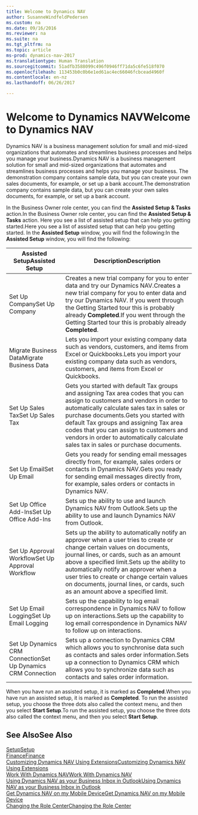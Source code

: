 ```yaml
---
title: Welcome to Dynamics NAV
author: SusanneWindfeldPedersen
ms.custom: na
ms.date: 09/16/2016
ms.reviewer: na
ms.suite: na
ms.tgt_pltfrm: na
ms.topic: article
ms-prod: dynamics-nav-2017
ms.translationtype: Human Translation
ms.sourcegitcommit: 51adfb3588099c496f0946ff71da5c6fe518f070
ms.openlocfilehash: 113453b0c0b6e1ed61ac4ec66046fcbcead4960f
ms.contentlocale: en-nz
ms.lasthandoff: 06/26/2017

---
```


# <a name="welcome-to-dynamics-nav"></a><span data-ttu-id="ff85c-102">Welcome to Dynamics NAV</span><span class="sxs-lookup"><span data-stu-id="ff85c-102">Welcome to Dynamics NAV</span></span>

<span data-ttu-id="ff85c-103">Dynamics NAV is a business management solution for small and mid-sized organizations that automates and streamlines business processes and helps you manage your business.</span><span class="sxs-lookup"><span data-stu-id="ff85c-103">Dynamics NAV is a business management solution for small and mid-sized organizations that automates and streamlines business processes and helps you manage your business.</span></span> <span data-ttu-id="ff85c-104">The demonstration company contains sample data, but you can create your own sales documents, for example, or set up a bank account.</span><span class="sxs-lookup"><span data-stu-id="ff85c-104">The demonstration company contains sample data, but you can create your own sales documents, for example, or set up a bank account.</span></span>  

<span data-ttu-id="ff85c-105">In the Business Owner role center, you can find the **Assisted Setup & Tasks** action.</span><span class="sxs-lookup"><span data-stu-id="ff85c-105">In the Business Owner role center, you can find the **Assisted Setup & Tasks** action.</span></span> <span data-ttu-id="ff85c-106">Here you see a list of assisted setup that can help you getting started.</span><span class="sxs-lookup"><span data-stu-id="ff85c-106">Here you see a list of assisted setup that can help you getting started.</span></span> <span data-ttu-id="ff85c-107">In the **Assisted Setup** window, you will find the following:</span><span class="sxs-lookup"><span data-stu-id="ff85c-107">In the **Assisted Setup** window, you will find the following:</span></span>

|<span data-ttu-id="ff85c-108">Assisted Setup</span><span class="sxs-lookup"><span data-stu-id="ff85c-108">Assisted Setup</span></span>           |<span data-ttu-id="ff85c-109">Description</span><span class="sxs-lookup"><span data-stu-id="ff85c-109">Description</span></span>                                                                                      |
|-------------------------|-------------------------------------------------------------------------------------------------|
|<span data-ttu-id="ff85c-110">Set Up Company</span><span class="sxs-lookup"><span data-stu-id="ff85c-110">Set Up Company</span></span>           |<span data-ttu-id="ff85c-111">Creates a new trial company for you to enter data and try our Dynamics NAV.</span><span class="sxs-lookup"><span data-stu-id="ff85c-111">Creates a new trial company for you to enter data and try our Dynamics NAV.</span></span> <span data-ttu-id="ff85c-112">If you went through the Getting Started tour this is probably already **Completed**.</span><span class="sxs-lookup"><span data-stu-id="ff85c-112">If you went through the Getting Started tour this is probably already **Completed**.</span></span> |
|<span data-ttu-id="ff85c-113">Migrate Business Data</span><span class="sxs-lookup"><span data-stu-id="ff85c-113">Migrate Business Data</span></span>    |<span data-ttu-id="ff85c-114">Lets you import your existing company data such as vendors, customers, and items from Excel or Quickbooks.</span><span class="sxs-lookup"><span data-stu-id="ff85c-114">Lets you import your existing company data such as vendors, customers, and items from Excel or Quickbooks.</span></span>|
|<span data-ttu-id="ff85c-115">Set Up Sales Tax</span><span class="sxs-lookup"><span data-stu-id="ff85c-115">Set Up Sales Tax</span></span>         |<span data-ttu-id="ff85c-116">Gets you started with default Tax groups and assigning Tax area codes that you can assign to customers and vendors in order to automatically calculate sales tax in sales or purchase documents.</span><span class="sxs-lookup"><span data-stu-id="ff85c-116">Gets you started with default Tax groups and assigning Tax area codes that you can assign to customers and vendors in order to automatically calculate sales tax in sales or purchase documents.</span></span>|
|<span data-ttu-id="ff85c-117">Set Up Email</span><span class="sxs-lookup"><span data-stu-id="ff85c-117">Set Up Email</span></span>             |<span data-ttu-id="ff85c-118">Gets you ready for sending email messages directly from, for example, sales orders or contacts in Dynamics NAV.</span><span class="sxs-lookup"><span data-stu-id="ff85c-118">Gets you ready for sending email messages directly from, for example, sales orders or contacts in Dynamics NAV.</span></span>|
|<span data-ttu-id="ff85c-119">Set Up Office Add-Ins</span><span class="sxs-lookup"><span data-stu-id="ff85c-119">Set Up Office Add-Ins</span></span>    |<span data-ttu-id="ff85c-120">Sets up the ability to use and launch Dynamics NAV from Outlook.</span><span class="sxs-lookup"><span data-stu-id="ff85c-120">Sets up the ability to use and launch Dynamics NAV from Outlook.</span></span>|
|<span data-ttu-id="ff85c-121">Set Up Approval Workflow</span><span class="sxs-lookup"><span data-stu-id="ff85c-121">Set Up Approval Workflow</span></span>|<span data-ttu-id="ff85c-122">Sets up the ability to automatically notify an approver when a user tries to create or change certain values on documents, journal lines, or cards, such as an amount above a specified limit.</span><span class="sxs-lookup"><span data-stu-id="ff85c-122">Sets up the ability to automatically notify an approver when a user tries to create or change certain values on documents, journal lines, or cards, such as an amount above a specified limit.</span></span>|
|<span data-ttu-id="ff85c-123">Set Up Email Logging</span><span class="sxs-lookup"><span data-stu-id="ff85c-123">Set Up Email Logging</span></span>     |<span data-ttu-id="ff85c-124">Sets up the capability to log email correspondence in Dynamics NAV to follow up on interactions.</span><span class="sxs-lookup"><span data-stu-id="ff85c-124">Sets up the capability to log email correspondence in Dynamics NAV to follow up on interactions.</span></span>|
|<span data-ttu-id="ff85c-125">Set Up Dynamics CRM Connection</span><span class="sxs-lookup"><span data-stu-id="ff85c-125">Set Up Dynamics CRM Connection</span></span>|<span data-ttu-id="ff85c-126">Sets up a connection to Dynamics CRM which allows you to synchronise data such as contacts and sales order information.</span><span class="sxs-lookup"><span data-stu-id="ff85c-126">Sets up a connection to Dynamics CRM which allows you to synchronize data such as contacts and sales order information.</span></span>|

<span data-ttu-id="ff85c-127">When you have run an assisted setup, it is marked as **Completed**.</span><span class="sxs-lookup"><span data-stu-id="ff85c-127">When you have run an assisted setup, it is marked as **Completed**.</span></span> <span data-ttu-id="ff85c-128">To run the assisted setup, you choose the three dots also called the context menu, and then you select **Start Setup**.</span><span class="sxs-lookup"><span data-stu-id="ff85c-128">To run the assisted setup, you choose the three dots also called the context menu, and then you select **Start Setup**.</span></span>


## <a name="see-also"></a><span data-ttu-id="ff85c-129">See Also</span><span class="sxs-lookup"><span data-stu-id="ff85c-129">See Also</span></span>
[<span data-ttu-id="ff85c-130">Setup</span><span class="sxs-lookup"><span data-stu-id="ff85c-130">Setup</span></span>](setup.md)  
[<span data-ttu-id="ff85c-131">Finance</span><span class="sxs-lookup"><span data-stu-id="ff85c-131">Finance</span></span>](finance-setup.md)  
[<span data-ttu-id="ff85c-132">Customizing Dynamics NAV Using Extensions</span><span class="sxs-lookup"><span data-stu-id="ff85c-132">Customizing Dynamics NAV Using Extensions</span></span>](ui-extensions.md)  
[<span data-ttu-id="ff85c-133">Work With Dynamics NAV</span><span class="sxs-lookup"><span data-stu-id="ff85c-133">Work With Dynamics NAV</span></span>](ui-work-product.md)  
[<span data-ttu-id="ff85c-134">Using Dynamics NAV as your Business Inbox in Outlook</span><span class="sxs-lookup"><span data-stu-id="ff85c-134">Using Dynamics NAV as your Business Inbox in Outlook</span></span>](across-outlook.md)  
[<span data-ttu-id="ff85c-135">Get Dynamics NAV on my Mobile Device</span><span class="sxs-lookup"><span data-stu-id="ff85c-135">Get Dynamics NAV on my Mobile Device</span></span>](install-mobile-app.md)  
[<span data-ttu-id="ff85c-136">Changing the Role Center</span><span class="sxs-lookup"><span data-stu-id="ff85c-136">Changing the Role Center</span></span>](ui-change-role.md)  

